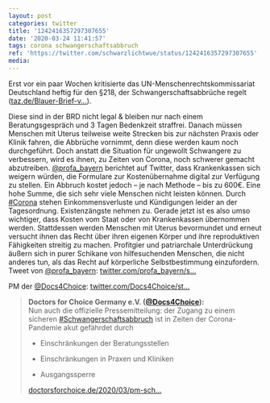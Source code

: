 ```yaml
---
layout: post
categories: twitter
title: '1242416357297307655'
date: '2020-03-24 11:41:57'
tags: corona schwangerschaftsabbruch
ref: 'https://twitter.com/schwarzlichtwue/status/1242416357297307655'
media:
---
```

Erst vor ein paar Wochen kritisierte das UN-Menschenrechtskommissariat Deutschland heftig für den §218, der Schwangerschaftsabbrüche regelt ([taz.de/Blauer-Brief-v…](https://taz.de/Blauer-Brief-von-den-Vereinten-Nationen/!5667748/)).

 Diese sind in der BRD nicht legal &amp; bleiben nur nach einem Beratungsgespräch und 3 Tagen Bedenkzeit straffrei. 
Danach müssen Menschen mit Uterus teilweise weite Strecken bis zur nächsten Praxis oder Klinik fahren, die Abbrüche vornimmt, denn diese werden kaum noch durchgeführt. 
Doch anstatt die Situation für ungewollt Schwangere zu verbessern, wird es ihnen, zu Zeiten von Corona, noch schwerer gemacht abzutreiben. 
[@profa_bayern](https://twitter.com/profa_bayern) berichtet auf Twitter, dass Krankenkassen sich weigern würden, die Formulare zur Kostenübernahme digital zur Verfügung zu stellen. Ein Abbruch kostet jedoch – je nach Methode – bis zu 600€. Eine hohe Summe, die sich sehr viele Menschen nicht leisten können. 
Durch [#Corona](/t/corona) stehen Einkommensverluste und Kündigungen leider an der Tagesordnung. Existenzängste nehmen zu. Gerade jetzt ist es also umso wichtiger, dass Kosten vom Staat oder von Krankenkassen übernommen werden. 
Stattdessen werden Menschen mit Uterus bevormundet und erneut versucht ihnen das Recht über ihren eigenen Körper und ihre reproduktiven Fähigkeiten streitig zu machen. 
Profitgier und patriarchale Unterdrückung äußern sich in purer Schikane von hilfesuchenden Menschen, die nicht anderes tun, als das Recht auf körperliche Selbstbestimmung einzufordern. 
Tweet von [@profa_bayern](https://twitter.com/profa_bayern): [twitter.com/profa_bayern/s…](https://twitter.com/profa_bayern/status/1242184013479129088?s=19)

PM der [@Docs4Choice](https://twitter.com/Docs4Choice): [twitter.com/Docs4Choice/st…](https://twitter.com/Docs4Choice/status/1241791064228446209?s=19) 
> <b>Doctors for Choice Germany e.V. ([@Docs4Choice](https://twitter.com/Docs4Choice)):</b>  
>Nun auch die offizielle Pressemitteilung: der Zugang zu einem sicheren [#Schwangerschaftsabbruch](/t/schwangerschaftsabbruch) ist in Zeiten der Corona-Pandemie akut gefährdet durch   
>  
>- Einschränkungen der Beratungsstellen  
>  
>- Einschränkungen in Praxen und Kliniken  
>  
>- Ausgangssperre  
>  
>  
>  
>[doctorsforchoice.de/2020/03/pm-sch…](https://doctorsforchoice.de/2020/03/pm-schwangerschaftsabbruch-corona/)   

